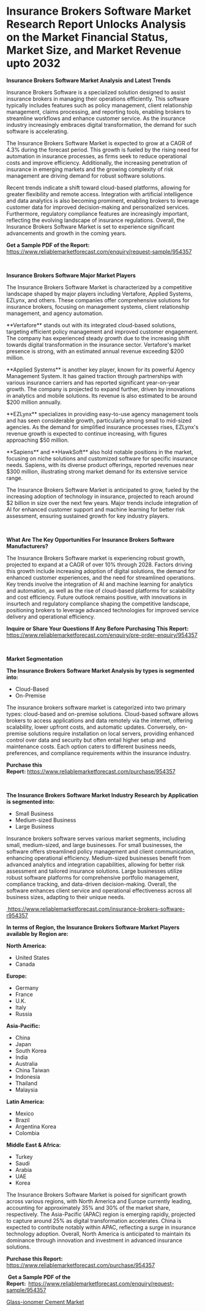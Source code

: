 <p><h1>Insurance Brokers Software Market Research Report Unlocks Analysis on the Market Financial Status, Market Size, and Market Revenue upto 2032</h1></p><p><strong>Insurance Brokers Software Market Analysis and Latest Trends</strong></p>
<p><p>Insurance Brokers Software is a specialized solution designed to assist insurance brokers in managing their operations efficiently. This software typically includes features such as policy management, client relationship management, claims processing, and reporting tools, enabling brokers to streamline workflows and enhance customer service. As the insurance industry increasingly embraces digital transformation, the demand for such software is accelerating.</p><p>The Insurance Brokers Software Market is expected to grow at a CAGR of 4.3% during the forecast period. This growth is fueled by the rising need for automation in insurance processes, as firms seek to reduce operational costs and improve efficiency. Additionally, the increasing penetration of insurance in emerging markets and the growing complexity of risk management are driving demand for robust software solutions.</p><p>Recent trends indicate a shift toward cloud-based platforms, allowing for greater flexibility and remote access. Integration with artificial intelligence and data analytics is also becoming prominent, enabling brokers to leverage customer data for improved decision-making and personalized services. Furthermore, regulatory compliance features are increasingly important, reflecting the evolving landscape of insurance regulations. Overall, the Insurance Brokers Software Market is set to experience significant advancements and growth in the coming years.</p></p>
<p><strong>Get a Sample PDF of the Report:&nbsp;</strong> <a href="https://www.reliablemarketforecast.com/enquiry/request-sample/954357?utm_campaign=2853&utm_medium=2&utm_source=Github&utm_content=ia&utm_term=21032025&utm_id=insurance-brokers-software">https://www.reliablemarketforecast.com/enquiry/request-sample/954357</a></p>
<p>&nbsp;</p>
<p><strong>Insurance Brokers Software Major Market Players</strong></p>
<p><p>The Insurance Brokers Software Market is characterized by a competitive landscape shaped by major players including Vertafore, Applied Systems, EZLynx, and others. These companies offer comprehensive solutions for insurance brokers, focusing on management systems, client relationship management, and agency automation.</p><p>**Vertafore** stands out with its integrated cloud-based solutions, targeting efficient policy management and improved customer engagement. The company has experienced steady growth due to the increasing shift towards digital transformation in the insurance sector. Vertafore's market presence is strong, with an estimated annual revenue exceeding $200 million.</p><p>**Applied Systems** is another key player, known for its powerful Agency Management System. It has gained traction through partnerships with various insurance carriers and has reported significant year-on-year growth. The company is projected to expand further, driven by innovations in analytics and mobile solutions. Its revenue is also estimated to be around $200 million annually.</p><p>**EZLynx** specializes in providing easy-to-use agency management tools and has seen considerable growth, particularly among small to mid-sized agencies. As the demand for simplified insurance processes rises, EZLynx's revenue growth is expected to continue increasing, with figures approaching $50 million.</p><p>**Sapiens** and **HawkSoft** also hold notable positions in the market, focusing on niche solutions and customized software for specific insurance needs. Sapiens, with its diverse product offerings, reported revenues near $300 million, illustrating strong market demand for its extensive service range.</p><p>The Insurance Brokers Software Market is anticipated to grow, fueled by the increasing adoption of technology in insurance, projected to reach around $2 billion in size over the next few years. Major trends include integration of AI for enhanced customer support and machine learning for better risk assessment, ensuring sustained growth for key industry players.</p></p>
<p>&nbsp;</p>
<p><strong>What Are The Key Opportunities For Insurance Brokers Software Manufacturers?</strong></p>
<p><p>The Insurance Brokers Software market is experiencing robust growth, projected to expand at a CAGR of over 10% through 2028. Factors driving this growth include increasing adoption of digital solutions, the demand for enhanced customer experiences, and the need for streamlined operations. Key trends involve the integration of AI and machine learning for analytics and automation, as well as the rise of cloud-based platforms for scalability and cost efficiency. Future outlook remains positive, with innovations in insurtech and regulatory compliance shaping the competitive landscape, positioning brokers to leverage advanced technologies for improved service delivery and operational efficiency.</p></p>
<p><strong>Inquire or Share Your Questions If Any Before Purchasing This Report:</strong> <a href="https://www.reliablemarketforecast.com/enquiry/pre-order-enquiry/954357?utm_campaign=2853&utm_medium=2&utm_source=Github&utm_content=ia&utm_term=21032025&utm_id=insurance-brokers-software">https://www.reliablemarketforecast.com/enquiry/pre-order-enquiry/954357</a></p>
<p>&nbsp;</p>
<p><strong>Market Segmentation</strong></p>
<p><strong>The Insurance Brokers Software Market Analysis by types is segmented into:</strong></p>
<p><ul><li>Cloud-Based</li><li>On-Premise</li></ul></p>
<p><p>The insurance brokers software market is categorized into two primary types: cloud-based and on-premise solutions. Cloud-based software allows brokers to access applications and data remotely via the internet, offering scalability, lower upfront costs, and automatic updates. Conversely, on-premise solutions require installation on local servers, providing enhanced control over data and security but often entail higher setup and maintenance costs. Each option caters to different business needs, preferences, and compliance requirements within the insurance industry.</p></p>
<p><strong>Purchase this Report:&nbsp;</strong><a href="https://www.reliablemarketforecast.com/purchase/954357?utm_campaign=2853&utm_medium=2&utm_source=Github&utm_content=ia&utm_term=21032025&utm_id=insurance-brokers-software">https://www.reliablemarketforecast.com/purchase/954357</a></p>
<p>&nbsp;</p>
<p><strong>The Insurance Brokers Software Market Industry Research by Application is segmented into:</strong></p>
<p><ul><li>Small Business</li><li>Medium-sized Business</li><li>Large Business</li></ul></p>
<p><p>Insurance brokers software serves various market segments, including small, medium-sized, and large businesses. For small businesses, the software offers streamlined policy management and client communication, enhancing operational efficiency. Medium-sized businesses benefit from advanced analytics and integration capabilities, allowing for better risk assessment and tailored insurance solutions. Large businesses utilize robust software platforms for comprehensive portfolio management, compliance tracking, and data-driven decision-making. Overall, the software enhances client service and operational effectiveness across all business sizes, adapting to their unique needs.</p></p>
<p><a href="https://www.reliablemarketforecast.com/insurance-brokers-software-r954357?utm_campaign=2853&utm_medium=2&utm_source=Github&utm_content=ia&utm_term=21032025&utm_id=insurance-brokers-software">&nbsp;https://www.reliablemarketforecast.com/insurance-brokers-software-r954357</a></p>
<p><strong>In terms of Region, the Insurance Brokers Software Market Players available by Region are:</strong></p>
<p>
    <p> <strong> North America: </strong>
        <ul>
            <li>United States</li>
            <li>Canada</li>
        </ul>
        </p> 
    <p> <strong> Europe: </strong>
        <ul>
            <li>Germany</li>
            <li>France</li>
            <li>U.K.</li>
            <li>Italy</li>
            <li>Russia</li>
        </ul>
        </p> 
    <p> <strong> Asia-Pacific: </strong>
        <ul>
            <li>China</li>
            <li>Japan</li>
            <li>South Korea</li>
            <li>India</li>
            <li>Australia</li>
            <li>China Taiwan</li>
            <li>Indonesia</li>
            <li>Thailand</li>
            <li>Malaysia</li>
        </ul>
        </p> 
    <p> <strong> Latin America: </strong>
        <ul>
            <li>Mexico</li>
            <li>Brazil</li>
            <li>Argentina Korea</li>
            <li>Colombia</li>
        </ul>
        </p> 
    <p> <strong> Middle East & Africa: </strong>
        <ul>
            <li>Turkey</li>
            <li>Saudi</li>
            <li>Arabia</li>
            <li>UAE</li>
            <li>Korea</li>
        </ul>
    </p>
    </p>
<p><p>The Insurance Brokers Software Market is poised for significant growth across various regions, with North America and Europe currently leading, accounting for approximately 35% and 30% of the market share, respectively. The Asia-Pacific (APAC) region is emerging rapidly, projected to capture around 25% as digital transformation accelerates. China is expected to contribute notably within APAC, reflecting a surge in insurance technology adoption. Overall, North America is anticipated to maintain its dominance through innovation and investment in advanced insurance solutions.</p></p>
<p><strong>Purchase this Report: </strong><a href="https://www.reliablemarketforecast.com/purchase/954357?utm_campaign=2853&utm_medium=2&utm_source=Github&utm_content=ia&utm_term=21032025&utm_id=insurance-brokers-software">https://www.reliablemarketforecast.com/purchase/954357</a></p>
<p>&nbsp;<strong>Get a Sample PDF of the Report:&nbsp;&nbsp;</strong><a href="https://www.reliablemarketforecast.com/enquiry/request-sample/954357?utm_campaign=2853&utm_medium=2&utm_source=Github&utm_content=ia&utm_term=21032025&utm_id=insurance-brokers-software">https://www.reliablemarketforecast.com/enquiry/request-sample/954357</a></p>
<p><strong></strong></p>
<p><p><a href="https://github.com/saaindosya/Market-Research-Report-List-1/blob/main/glass-ionomer-cement-market.md?utm_campaign=2853&utm_medium=2&utm_source=Github&utm_content=ia&utm_term=21032025&utm_id=insurance-brokers-software">Glass-ionomer Cement Market</a></p></p>